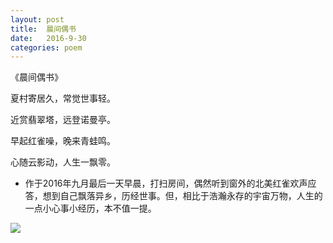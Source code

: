 ```yaml
---
layout: post
title:  晨间偶书
date:   2016-9-30
categories: poem
---
```

《晨间偶书》

夏村寄居久，常觉世事轻。

近赏翡翠塔，远登诺曼亭。

早起红雀噪，晚来青蛙鸣。

心随云影动，人生一飘零。

<!--more-->

- 作于2016年九月最后一天早晨，打扫房间，偶然听到窗外的北美红雀欢声应答，想到自己飘落异乡，历经世事。但，相比于浩瀚永存的宇宙万物，人生的一点小心事小经历，本不值一提。

![]({{site.url}}/Images/30.png)